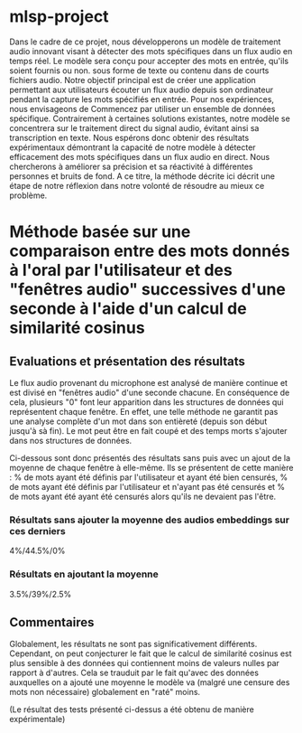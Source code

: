 # mlsp-project

Dans le cadre de ce projet, nous développerons un modèle de traitement audio innovant visant à détecter des mots spécifiques dans un flux audio en temps réel. Le modèle sera conçu pour accepter des mots en entrée, qu'ils soient fournis ou non. sous forme de texte ou contenu dans de courts fichiers audio. Notre objectif principal est de créer une application permettant aux utilisateurs écouter un flux audio depuis son ordinateur pendant la capture les mots spécifiés en entrée. Pour nos expériences, nous envisageons de Commencez par utiliser un ensemble de données spécifique. Contrairement à certaines solutions existantes, notre modèle se concentrera sur le traitement direct du signal audio, évitant ainsi sa transcription en texte. Nous espérons donc obtenir des résultats expérimentaux démontrant la capacité de notre modèle à détecter efficacement des mots spécifiques dans un flux audio en direct. Nous chercherons à améliorer sa précision et sa réactivité à différentes personnes et bruits de fond. A ce titre, la méthode décrite ici décrit une étape de notre réflexion dans notre volonté de résoudre au mieux ce problème.

# Méthode basée sur une comparaison entre des mots donnés à l'oral par l'utilisateur et des "fenêtres audio" successives d'une seconde à l'aide d'un calcul de similarité cosinus

## Evaluations et présentation des résultats

Le flux audio provenant du microphone est analysé de manière continue et est divisé en "fenêtres audio" d'une seconde chacune. En conséquence de cela, plusieurs "0" font leur apparition dans les structures de données qui représentent chaque fenêtre. En effet, une telle méthode ne garantit pas une analyse complète d'un mot dans son entièreté (depuis son début jusqu'à sà fin). Le mot peut être en fait coupé et des temps morts s'ajouter dans nos structures de données.

Ci-dessous sont donc présentés des résultats sans puis avec un ajout de la moyenne de chaque fenêtre à elle-même.
Ils se présentent de cette manière : % de mots ayant été définis par l'utilisateur et ayant été bien censurés, % de mots ayant été définis par l'utilisateur et n'ayant pas été censurés et % de mots ayant été ayant été censurés alors qu'ils ne devaient pas l'être.

### Résultats sans ajouter la moyenne des audios embeddings sur ces derniers

4%/44.5%/0%

### Résultats en ajoutant la moyenne

3.5%/39%/2.5%

## Commentaires

Globalement, les résultats ne sont pas significativement différents. Cependant, on peut conjecturer le fait que le calcul de similarité cosinus est plus sensible à des données qui contiennent moins de valeurs nulles par rapport à d'autres. Cela se trauduit par le fait qu'avec des données auxquelles on a ajouté une moyenne le modèle va (malgré une censure des mots non nécessaire) globalement en "raté" moins.

(Le résultat des tests présenté ci-dessus a été obtenu de manière expérimentale)
